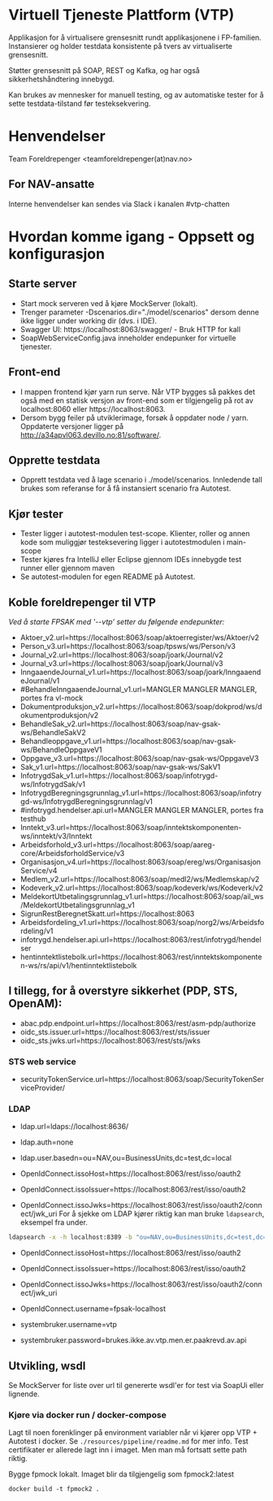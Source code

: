 Virtuell Tjeneste Plattform (VTP)
=================================

Applikasjon for å virtualisere grensesnitt rundt applikasjonene i FP-familien. 
Instansierer og holder testdata konsistente på tvers av virtualiserte grensesnitt.

Støtter grensesnitt på SOAP, REST og Kafka, og har også sikkerhetshåndtering innebygd. 

Kan brukes av mennesker for manuell testing, og av automatiske tester for å sette testdata-tilstand før testeksekvering. 


# Henvendelser

Team Foreldrepenger <teamforeldrepenger(at)nav.no>

## For NAV-ansatte

Interne henvendelser kan sendes via Slack i kanalen #vtp-chatten


# Hvordan komme igang - Oppsett og konfigurasjon


Starte server
----
* Start mock serveren ved å kjøre MockServer (lokalt).
* Trenger parameter -Dscenarios.dir="./model/scenarios" dersom denne ikke ligger under working dir (dvs. i IDE).
* Swagger UI: https://localhost:8063/swagger/ - Bruk HTTP for kall
* SoapWebServiceConfig.java inneholder endepunker for virtuelle tjenester.

Front-end
---
* I mappen frontend kjør yarn run serve. Når VTP bygges så pakkes det også med en statisk versjon av front-end som er tilgjengelig på rot av localhost:8060 eller https://localhost:8063.
* Dersom bygg feiler på utviklerimage, forsøk å oppdater node / yarn. Oppdaterte versjoner ligger på http://a34apvl063.devillo.no:81/software/.  


Opprette testdata 
----
* Opprett testdata ved å lage scenario i ./model/scenarios. Innledende tall brukes som referanse for å få instansiert scenario fra Autotest. 

Kjør tester
----
* Tester ligger i autotest-modulen test-scope. Klienter, roller og annen kode som muliggjør testeksevering ligger i autotestmodulen i main-scope
* Tester kjøres fra IntelliJ eller Eclipse gjennom IDEs innebygde test runner eller gjennom maven 
* Se autotest-modulen for egen README på Autotest.


Koble foreldrepenger til VTP
------

*Ved å starte FPSAK med '--vtp' setter du følgende endepunkter:*


* Aktoer_v2.url=https://localhost:8063/soap/aktoerregister/ws/Aktoer/v2
* Person_v3.url=https://localhost:8063/soap/tpsws/ws/Person/v3
* Journal_v2.url=https://localhost:8063/soap/joark/Journal/v2
* Journal_v3.url=https://localhost:8063/soap/joark/Journal/v3
* InngaaendeJournal_v1.url=https://localhost:8063/soap/joark/InngaaendeJournal/v1
* \#BehandleInngaaendeJournal_v1.url=MANGLER MANGLER MANGLER, portes fra vl-mock
* Dokumentproduksjon_v2.url=https://localhost:8063/soap/dokprod/ws/dokumentproduksjon/v2
* BehandleSak_v2.url=https://localhost:8063/soap/nav-gsak-ws/BehandleSakV2
* Behandleoppgave_v1.url=https://localhost:8063/soap/nav-gsak-ws/BehandleOppgaveV1
* Oppgave_v3.url=https://localhost:8063/soap/nav-gsak-ws/OppgaveV3
* Sak_v1.url=https://localhost:8063/soap/nav-gsak-ws/SakV1
* InfotrygdSak_v1.url=https://localhost:8063/soap/infotrygd-ws/InfotrygdSak/v1
* InfotrygdBeregningsgrunnlag_v1.url=https://localhost:8063/soap/infotrygd-ws/InfotrygdBeregningsgrunnlag/v1
* \#infotrygd.hendelser.api.url=MANGLER MANGLER MANGLER, portes fra testhub
* Inntekt_v3.url=https://localhost:8063/soap/inntektskomponenten-ws/inntekt/v3/Inntekt
* Arbeidsforhold_v3.url=https://localhost:8063/soap/aareg-core/ArbeidsforholdService/v3
* Organisasjon_v4.url=https://localhost:8063/soap/ereg/ws/OrganisasjonService/v4
* Medlem_v2.url=https://localhost:8063/soap/medl2/ws/Medlemskap/v2
* Kodeverk_v2.url=https://localhost:8063/soap/kodeverk/ws/Kodeverk/v2
* MeldekortUtbetalingsgrunnlag_v1.url=https://localhost:8063/soap/ail_ws/MeldekortUtbetalingsgrunnlag_v1
* SigrunRestBeregnetSkatt.url=https://localhost:8063
* Arbeidsfordeling_v1.url=https://localhost:8063/soap/norg2/ws/Arbeidsfordeling/v1
* infotrygd.hendelser.api.url=https://localhost:8063/rest/infotrygd/hendelser
* hentinntektlistebolk.url=https://localhost:8063/rest/inntektskomponenten-ws/rs/api/v1/hentinntektlistebolk

I tillegg, for å overstyre sikkerhet (PDP, STS, OpenAM):
---
* abac.pdp.endpoint.url=https://localhost:8063/rest/asm-pdp/authorize
* oidc_sts.issuer.url=https://localhost:8063/rest/sts/issuer
* oidc_sts.jwks.url=https://localhost:8063/rest/sts/jwks

### STS web service
* securityTokenService.url=https://localhost:8063/soap/SecurityTokenServiceProvider/

### LDAP
* ldap.url=ldaps://localhost:8636/
* ldap.auth=none
* ldap.user.basedn=ou\=NAV,ou\=BusinessUnits,dc\=test,dc\=local

* OpenIdConnect.issoHost=https://localhost:8063/rest/isso/oauth2
* OpenIdConnect.issoIssuer=https://localhost:8063/rest/isso/oauth2
* OpenIdConnect.issoJwks=https://localhost:8063/rest/isso/oauth2/connect/jwk_uri
For å sjekke om LDAP kjører riktig kan man bruke `ldapsearch`, eksempel fra under.
```bash
ldapsearch -x -h localhost:8389 -b "ou=NAV,ou=BusinessUnits,dc=test,dc=local"
```

* OpenIdConnect.issoHost=https://localhost:8063/rest/isso/oauth2
* OpenIdConnect.issoIssuer=https://localhost:8063/rest/isso/oauth2
* OpenIdConnect.issoJwks=https://localhost:8063/rest/isso/oauth2/connect/jwk_uri
* OpenIdConnect.username=fpsak-localhost

* systembruker.username=vtp
* systembruker.password=brukes.ikke.av.vtp.men.er.paakrevd.av.api

Utvikling, wsdl
----
Se MockServer for liste over url til genererte wsdl'er for test via SoapUi eller lignende.


### Kjøre via docker run / docker-compose
Lagt til noen forenklinger på environment variabler når vi kjører opp VTP + Autotest i docker. Se
`./resources/pipeline/readme.md` for mer info. Test certifikater er allerede lagt inn i imaget. Men man må
fortsatt sette path riktig.


Bygge fpmock lokalt. Imaget blir da tilgjengelig som fpmock2:latest
```
docker build -t fpmock2 . 
```
